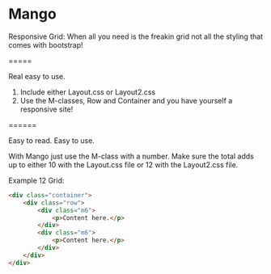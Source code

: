 Mango
=====

Responsive Grid: When all you need is the freakin grid not all the styling that comes with bootstrap!

=====

Real easy to use.

1. Include either Layout.css or Layout2.css
2. Use the M-classes, Row and Container and you have yourself a responsive site!

======

Easy to read. Easy to use.

With Mango just use the M-class with a number. Make sure the total adds up to either 10 with the Layout.css file or 12 with the Layout2.css file.

Example 12 Grid:
```HTML
<div class="container">
	<div class="row">
		<div class="m6">
			<p>Content here.</p>
		</div>
		<div class="m6">
			<p>Content here.</p>
		</div>
	</div>
</div>
```